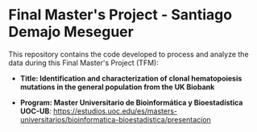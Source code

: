 # Final Master's Project - Santiago Demajo Meseguer

This repository contains the code developed to process and analyze the data during this Final Master's Project (TFM):

- **Title: Identification and characterization of clonal hematopoiesis mutations in the general population from the UK Biobank**

- **Program: Master Universitario de Bioinformática y Bioestadística UOC-UB**: https://estudios.uoc.edu/es/masters-universitarios/bioinformatica-bioestadistica/presentacion


